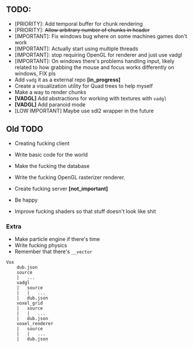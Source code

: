 ## TODO:
- [PRIORITY]: Add temporal buffer for chunk rendering
- [PRIORITY]: ~~Allow arbitrary number of chunks in header~~
- [IMPORTANT]: Fix windows bug where on some machines games don't work
- [IMPORTANT]: Actually start using multiple threads
- [IMPORTANT]: stop requiring OpenGL for renderer and just use vadgl
- [IMPORTANT]: On windows there's problems handling input, likely related to
    how grabbing the mouse and focus works differently on windows, FIX pls
- Add `vadg` it as a external repo **[in_progress]**
- Create a visualization utility for Quad trees to help myself
- Make a way to render chunks
- **[VADGL]** Add abstractions for working with textures with `vadgl`
- **[VADGL]** Add paranoid mode
- [LOW IMPORTANT] Maybe use sdl2 wrapper in the future

## Old TODO
- Creating fucking client
- Write basic code for the world
- Make the fucking the database
- Write the fucking OpenGL rasterizer renderer.
- Create fucking server **[not_important]**

- Be happy

- Improve fucking shaders so that stuff doesn't look like shit

### Extra
- Make particle engine if there's time
- Write fucking physics
- Remember that there's `__vector`

```
Vox
    dub.json
    source
    |   ...
    vadgl
    |   source
    |   |   ...
    |   dub.json
    voxel_grid
    |   source
    |   |   ...
    |   dub.json
    voxel_renderer
    |   source
    |   |   ...
    |   dub.json
